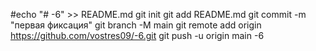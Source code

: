 #echo "# -6" >> README.md 
git init
git add README.md 
git commit -m "первая фиксация"
git branch -M main
git remote add origin https://github.com/vostres09/-6.git
git push -u origin main -6
